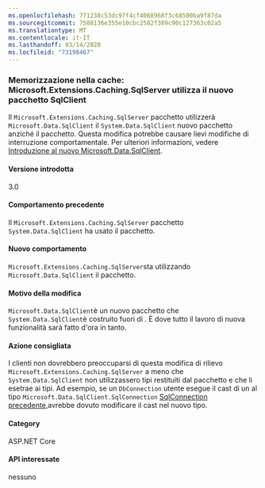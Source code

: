 ```yaml
---
ms.openlocfilehash: 771238c53dc97f4cf4068968f3c68500ba9f87da
ms.sourcegitcommit: 7588136e355e10cbc2582f389c90c127363c02a5
ms.translationtype: MT
ms.contentlocale: it-IT
ms.lasthandoff: 03/14/2020
ms.locfileid: "73198467"
---
```

### <a name="caching-microsoftextensionscachingsqlserver-uses-new-sqlclient-package"></a>Memorizzazione nella cache: Microsoft.Extensions.Caching.SqlServer utilizza il nuovo pacchetto SqlClient

Il `Microsoft.Extensions.Caching.SqlServer` pacchetto utilizzerà `Microsoft.Data.SqlClient` il `System.Data.SqlClient` nuovo pacchetto anziché il pacchetto. Questa modifica potrebbe causare lievi modifiche di interruzione comportamentale. Per ulteriori informazioni, vedere [Introduzione al nuovo Microsoft.Data.SqlClient](https://devblogs.microsoft.com/dotnet/introducing-the-new-microsoftdatasqlclient/).

#### <a name="version-introduced"></a>Versione introdotta

3.0

#### <a name="old-behavior"></a>Comportamento precedente

Il `Microsoft.Extensions.Caching.SqlServer` pacchetto `System.Data.SqlClient` ha usato il pacchetto.

#### <a name="new-behavior"></a>Nuovo comportamento

`Microsoft.Extensions.Caching.SqlServer`sta utilizzando `Microsoft.Data.SqlClient` il pacchetto.

#### <a name="reason-for-change"></a>Motivo della modifica

`Microsoft.Data.SqlClient`è un nuovo pacchetto che `System.Data.SqlClient`è costruito fuori di . È dove tutto il lavoro di nuova funzionalità sarà fatto d'ora in tanto.

#### <a name="recommended-action"></a>Azione consigliata

I clienti non dovrebbero preoccuparsi di questa modifica di rilievo `Microsoft.Extensions.Caching.SqlServer` a meno che `System.Data.SqlClient` non utilizzassero tipi restituiti dal pacchetto e che li esetrae ai tipi. Ad esempio, se un `DbConnection` utente esegue il cast di un al tipo `Microsoft.Data.SqlClient.SqlConnection` [SqlConnection precedente,](xref:System.Data.SqlClient.SqlConnection)avrebbe dovuto modificare il cast nel nuovo tipo.

#### <a name="category"></a>Category

ASP.NET Core

#### <a name="affected-apis"></a>API interessate

nessuno

<!-- 

#### Affected APIs

Not detectable via API analysis

-->
